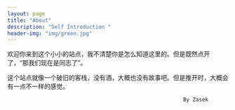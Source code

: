 ```yaml
---
layout: page
title: "About"
description: "Self Introduction "
header-img: "img/green.jpg"
---
```




欢迎你来到这个小小的站点，我不清楚你是怎么知道这里的。但是既然点开了，“那我们现在是同志了”。

这个站点就像一个破旧的客栈，没有酒，大概也没有故事吧。但是推开时，大概会有一点不一样的感觉。

															By Zasek

